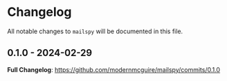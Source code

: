 # Changelog

All notable changes to `mailspy` will be documented in this file.

## 0.1.0 - 2024-02-29

**Full Changelog**: https://github.com/modernmcguire/mailspy/commits/0.1.0
